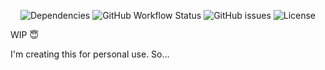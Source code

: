 <p align="center">
<img alt="Dependencies" src="https://img.shields.io/david/luskafaria/nextjs-bp?style=for-the-badge">
<img alt="GitHub Workflow Status" src="https://img.shields.io/github/workflow/status/luskafaria/nextjs-bp/ci?style=for-the-badge">
<img alt="GitHub issues" src="https://img.shields.io/github/issues/luskafaria/nextjs-bp?style=for-the-badge">
<img alt="License" src="https://img.shields.io/github/license/luskafaria/nextjs-bp?style=for-the-badge">
</p>

WIP 😇

I'm creating this for personal use. So...
